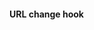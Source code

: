 <script>
    import Example from '#cmp/Example.svelte'
</script>

#### URL change hook
<Example path="../example" title="Hooks"/>